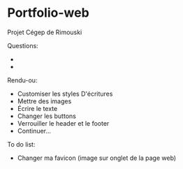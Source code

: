 # Portfolio-web

Projet Cégep de Rimouski

Questions:

-
-

Rendu-ou:

- Customiser les styles D'écritures
- Mettre des images
- Écrire le texte
- Changer les buttons
- Verrouiller le header et le footer
- Continuer...

To do list:

- Changer ma favicon (image sur onglet de la page web)
